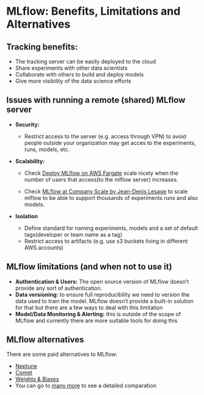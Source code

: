 # MLflow: Benefits, Limitations and Alternatives

## Tracking benefits:
- The tracking server can be easily deployed to the cloud
- Share experiments with other data scientists
- Collaborate with others to build and deploy models
- Give more visibility of the data science efforts

## Issues with running a remote (shared) MLflow server
- **Security:**  
    - Restrict access to the server (e.g. access through VPN) to avoid people outside your organization may get acces to the experiments, runs, models, etc.

- **Scalability:**

    - Check [Deploy MLflow on AWS Fargate](https://github.com/aws-samples/amazon-sagemaker-mlflow-fargate) scale nicely when the number of users that access(to the mlflow server) increases.

    - Check [MLflow at Company Scale by Jean-Denis Lesage](https://www.databricks.com/session_eu20/mlflow-at-company-scale) to scale mlflow to be able to support thousands of experiments runs and also models.

- **Isolation**
    - Define standard for naming experiments, models and a set of default tags(developer or team name as a tag)
    - Restrict access to artifacts (e.g. use s3 buckets living in different AWS accounts)


## MLflow limitations (and when not to use it)
- **Authentication & Users:** The open source version of MLflow doesn’t provide
any sort of authentication.
- **Data versioning:** to ensure full reproducibility we need to version the data
used to train the model. MLflow doesn’t provide a built-in solution for that but
there are a few ways to deal with this limitation
- **Model/Data Monitoring & Alerting:** this is outside of the scope of MLflow
and currently there are more suitable tools for doing this

## MLflow alternatives

There are some paid alternatives to MLflow:
- [Neptune](https://neptune.ai/)
- [Comet](https://www.comet.com/site/)
- [Weights & Biases](https://wandb.ai/site)
- You can go to [many more](https://neptune.ai/blog/best-ml-experiment-tracking-tools) to see a detailed comparation